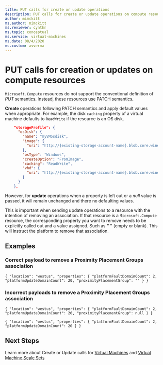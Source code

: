 ```yaml
---
title: PUT calls for create or update operations
description: PUT calls for create or update operations on compute resources 
author: mimckitt
ms.author: mimckitt
ms.reviewer: cynthn
ms.topic: conceptual
ms.service: virtual-machines
ms.date: 08/4/2020
ms.custom: avverma
---
```


# PUT calls for creation or updates on compute resources

`Microsoft.Compute` resources do not support the conventional definition of *PUT* semantics. Instead, these resources use PATCH semantics.

**Create** operations following PATCH semantics and apply default values when appropriate. For example, the disk `caching` property of a virtual machine defaults to `ReadWrite` if the resource is an OS disk.

```json
    "storageProfile": {
      "osDisk": {
        "name": "myVMosdisk",
        "image": {
          "uri": "http://{existing-storage-account-name}.blob.core.windows.net/{existing-container-name}/{existing-generalized-os-image-blob-name}.vhd"
        },
        "osType": "Windows",
        "createOption": "FromImage",
        "caching": "ReadWrite",
        "vhd": {
          "uri": "http://{existing-storage-account-name}.blob.core.windows.net/{existing-container-name}/myDisk.vhd"
        }
      }
    },
```

However, for **update** operations when a property is left out or a *null* value is passed, it will remain unchanged and there no defaulting values. 

This is important when sending update operations to a resource with the intention of removing an association. If that resource is a `Microsoft.Compute` resource, the corresponding property you want to remove needs to be explicitly called out and a value assigned. Such as **" "** (empty or blank). This will instruct the platform to remove that association.

## Examples

### Correct payload to remove a Proximity Placement Groups association

`
{ "location": "westus", "properties": { "platformFaultDomainCount": 2, "platformUpdateDomainCount": 20, "proximityPlacementGroup": "" } }
`

### Incorrect payloads to remove a Proximity Placement Groups association

`
{ "location": "westus", "properties": { "platformFaultDomainCount": 2, "platformUpdateDomainCount": 20, "proximityPlacementGroup": null } }
`

`
{ "location": "westus", "properties": { "platformFaultDomainCount": 2, "platformUpdateDomainCount": 20 } }
`

## Next Steps
Learn more about Create or Update calls for [Virtual Machines](https://docs.microsoft.com/rest/api/compute/virtualmachines/createorupdate) and [Virtual Machine Scale Sets](https://docs.microsoft.com/rest/api/compute/virtualmachinescalesets/createorupdate)


